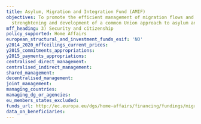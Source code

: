 ```yaml
---
title: Asylum, Migration and Integration Fund (AMIF)
objectives: To promote the efficient management of migration flows and the implementation,
  strenghtening and development of a common Union approach to asylum and immigration.
mff_heading: 3) Security and citizenship
policy_supported: Home Affairs
european_structural_and_investment_funds_esif: 'NO'
y2014_2020_mffceilings_current_prices: 
y2015_commitments_appropriations: 
y2015_payments_appropriations: 
centralised_direct_management: 
centralised_indirect_management: 
shared_management: 
decentralised_management: 
joint_management: 
managing_countries: 
managing_dg_or_agencies: 
eu_members_states_excluded: 
funds_url: http://ec.europa.eu/dgs/home-affairs/financing/fundings/migration-asylum-borders/asylum-migration-integration-fund/index_en.htm
data_on_beneficiaries: 
---
```

